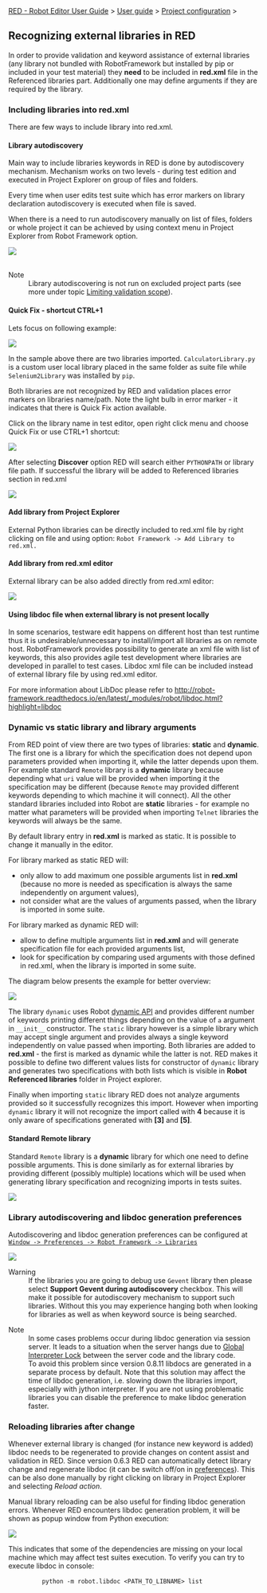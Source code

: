 <html>
<head>
<link href="PLUGINS_ROOT/org.robotframework.ide.eclipse.main.plugin.doc.user/help/style.css" rel="stylesheet" type="text/css"/>
</head>
<body>
<a href="RED/../../../../help/index.html">RED - Robot Editor User Guide</a> &gt; <a href="RED/../../../../help/user_guide/user_guide.html">User guide</a> &gt; <a href="RED/../../../../help/user_guide/project_config.html">Project configuration</a> &gt; 

<h2>Recognizing external libraries in RED</h2>
<p>In order to provide validation and keyword assistance of external libraries (any library not bundled with 
	RobotFramework but installed by pip or included in your test material) they <b>need</b> to be 
	included in <b>red.xml</b> file in the Referenced libraries part. Additionally one may define arguments if
	they are required by the library.
	</p>
<h3>Including libraries into red.xml</h3>
<p>There are few ways to include library into red.xml.</p>
<h4>Library autodiscovery</h4>
<p>Main way to include libraries keywords in RED is done by autodiscovery mechanism. Mechanism works on two 
	levels - during test edition and executed in Project Explorer on group of files and folders.
	</p>
<p>Every time when user edits test suite which has error markers on library declaration autodiscovery is executed 
	when file is saved.
	</p>
<p>When there is a need to run autodiscovery manually on list of files, folders or whole project it can be 
	achieved by using context menu in Project Explorer from Robot Framework option.</p>
<img src="images/autodiscovery_menu.png"/> <br/><br/>
<dl class="note">
<dt>Note</dt>
<dd>Library autodiscovering is not run on excluded project parts (see more under topic 
	   <a href="../validation/scope.html">Limiting validation scope</a>).
	   </dd>
</dl>
<h4>Quick Fix - shortcut CTRL+1</h4>
<p>Lets focus on following example:</p>
<img src="images/unknown_libs.png"/>
<p>In the sample above there are two libraries imported. <code>CalculatorLibrary.py</code> is a custom user local 
	library placed in the same folder as suite file while <code>Selenium2Library</code> was installed by
	<code>pip</code>.
	</p>
<p>Both libraries are not recognized by RED and validation places error markers on libraries name/path.    
	Note the light bulb in error marker - it indicates that there is Quick Fix action available.  
	</p>
<p>Click on the library name in test editor, open right click menu and choose Quick Fix or use CTRL+1 shortcut:
	</p>
<img src="images/autodiscovery_quick_fix.png"/>
<p>After selecting <b>Discover</b> option RED will search either <code>PYTHONPATH</code> or library file path.
	If successful the library will be added to Referenced libraries section in red.xml
	</p>
<img src="images/reference_libs.png"/>
<h4>Add library from Project Explorer</h4>
<p>External Python libraries can be directly included to red.xml file by right clicking on file and using option:
	<code>Robot Framework -> Add Library to red.xml.</code>
</p>
<h4>Add library from red.xml editor</h4>
<p>External library can be also added directly from red.xml editor:
	</p>
<img src="images/library_add.gif"/>
<h4>Using libdoc file when external library is not present locally</h4>
<p>In some scenarios, testware edit happens on different host than test runtime thus it is undesirable/unnecessary to 
	install/import all libraries as on remote host. RobotFramework provides possibility to generate an xml file with list 
	of keywords, this also provides agile test development where libraries are developed in parallel to test cases.
	Libdoc xml file can be included instead of external library file by using red.xml editor.
	</p>
<p>For more information about LibDoc please refer to <a class="external" href="http://robot-framework.readthedocs.io/en/latest/_modules/robot/libdoc.html?highlight=libdoc" target="_blank">
	http://robot-framework.readthedocs.io/en/latest/_modules/robot/libdoc.html?highlight=libdoc</a>
</p>
<h3>Dynamic vs static library and library arguments</h3>
<p>From RED point of view there are two types of libraries: <b>static</b> and <b>dynamic</b>. The first one is a
    library for which the specification does not depend upon parameters provided when importing it, while the latter
    depends upon them. For example standard <code>Remote</code> library is a <b>dynamic</b> library because depending
    what <code>uri</code> value will be provided when importing it the specification may be different (because 
    <code>Remote</code> may provided different keywords depending to which machine it will connect). All the other
    standard libraries included into Robot are <b>static</b> libraries - for example no matter what parameters 
    will be provided when importing <code>Telnet</code> libraries the keywords will always be the same.   
    </p>
<p>By default library entry in <b>red.xml</b> is marked as static. It is possible to change it manually in the
    editor.</p>
<p>For library marked as static RED will:
    </p>
<ul>
<li>only allow to add maximum one possible arguments list in <b>red.xml</b> (because no more is needed as 
        specification is always the same independently on argument values),</li>
<li>not consider what are the values of arguments passed, when the library is imported in some suite.</li>
</ul>
<p>For library marked as dynamic RED will:
    </p>
<ul>
<li>allow to define multiple arguments list in <b>red.xml</b> and will generate specification file for each
        provided arguments list,
        </li>
<li>look for specification by comparing used arguments with those defined in red.xml, when the library
        is imported in some suite.
        </li>
</ul>
<p>The diagram below presents the example for better overview:
    </p>
<img src="images/libs_static_dynamic_diagram.png">
<p>The library <code>dynamic</code> uses Robot <a class="external" href="http://robotframework.org/robotframework/latest/RobotFrameworkUserGuide.html#different-test-library-apis" target="_blank">
    dynamic API</a> and provides different number of keywords printing different things depending on the value of 
    <code>a</code> argument in <code>__init__</code> constructor. The <code>static</code> library however is a simple
    library which may accept single argument and provides always a single keyword independently on value passed when
    importing. Both libraries are added to <b>red.xml</b> - the first is marked as dynamic while the latter is not.
    RED makes it possible to define two different values lists for constructor of <code>dynamic</code> library and
    generates two specifications with both lists which is visible in <b>Robot Referenced libraries</b> folder in 
    Project explorer.
    </p>
<p>Finally when importing <code>static</code> library RED does not analyze arguments provided so it successfully
    recognizes this import. However when importing <code>dynamic</code> library it will not recognize the import called
    with <b>4</b> because it is only aware of specifications generated with <b>[3]</b> and <b>[5]</b>.
    </p>
<h4>Standard Remote library</h4>
<p>Standard <code>Remote</code> library is a <b>dynamic</b> library for which one need to define possible arguments. 
This is done similarly as for external libraries by providing different (possibly multiple) locations which will be used
when generating library specification and recognizing imports in tests suites.
</p>
<img src="images/remote_locations.png">
<h3>Library autodiscovering and libdoc generation preferences</h3>
<p>Autodiscovering and libdoc generation preferences can be configured at <code><a class="command" href="javascript:executeCommand('org.eclipse.ui.window.preferences(preferencePageId=org.robotframework.ide.eclipse.main.plugin.preferences.libraries)')">
Window -> Preferences -> Robot Framework -> Libraries</a></code></p>
<img src="images/libraries_preferences.png"/>
<dl class="warning">
<dt>Warning</dt>
<dd>If the libraries you are going to debug use <code>Gevent</code> library then please select <b>Support Gevent 
       during autodiscovery</b> checkbox. This will make it possible for autodiscovery mechanism to support such libraries. 
       Without this you may experience hanging both when looking for libraries as well as when keyword source
       is being searched.
       </dd>
</dl>
<dl class="note">
<dt>Note</dt>
<dd>In some cases problems occur during libdoc generation via session server. It leads to a situation when the 
       server hangs due to 
       <a class="external" href="https://wiki.python.org/moin/GlobalInterpreterLock" target="_blank">Global Interpreter Lock</a>
       between the server code and the library code.<br/> 
       To avoid this problem since version 0.8.11 libdocs are generated in a separate process by default. Note that this solution
       may affect the time of libdoc generation, i.e. slowing down the libraries import, especially with jython interpreter.
       If you are not using problematic libraries you can disable the preference to make libdoc generation faster.
       </dd>
</dl>
<h3>Reloading libraries after change</h3>
<p>Whenever external library is changed (for instance new keyword is added) libdoc needs to be regenerated to 
	provide changes on content assist and validation in RED. Since version 0.6.3 RED can automatically detect 
	library change and regenerate libdoc (it can be switch off/on in 
	<a class="command" href="javascript:executeCommand('org.eclipse.ui.window.preferences(preferencePageId=org.robotframework.ide.eclipse.main.plugin.preferences.libraries)')">
	preferences</a>). This can be also done manually by right clicking on library in Project Explorer and selecting
	<i>Reload action</i>.
	</p>
<p>Manual library reloading can be also useful for finding libdoc generation errors. Whenever RED encounters 
	libdoc generation problem, it will be shown as popup window from Python execution:</p>
<img src="images/libdoc_error.png"/>
<p>This indicates that some of the dependencies are missing on your local machine which may affect test 
	suites execution. To verify you can try to execute libdoc in console:
	</p>
<pre>
    	<code>python -m robot.libdoc &lt;PATH_TO_LIBNAME&gt; list</code>
	</pre>
</img></img></body>
</html>